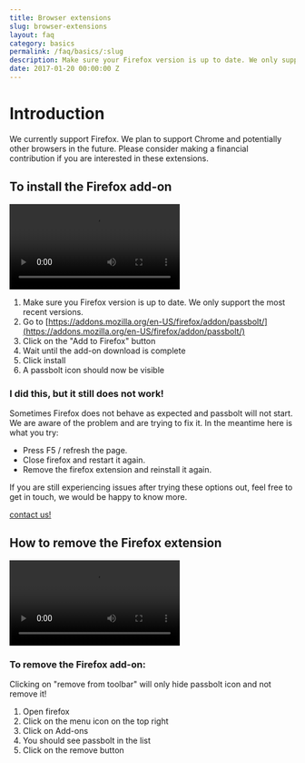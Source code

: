 ```yaml
---
title: Browser extensions
slug: browser-extensions
layout: faq
category: basics
permalink: /faq/basics/:slug
description: Make sure your Firefox version is up to date. We only support the most recent versions.
date: 2017-01-20 00:00:00 Z
---
```


# Introduction
We currently support Firefox. We plan to support Chrome and potentially other browsers in the future. Please consider making a financial contribution if you are interested in these extensions.

## To install the Firefox add-on

<video controls=""><source src="https://raw.githubusercontent.com/passbolt/passbolt_styleguide/master/src/video/an_install_plugin_firefox_864.mp4" type="video/mp4"></video>

1. 	Make sure you Firefox version is up to date. We only support the most recent versions.  
2. 	Go to [https://addons.mozilla.org/en-US/firefox/addon/passbolt/](https://addons.mozilla.org/en-US/firefox/addon/passbolt/)
3.  Click on the "Add to Firefox" button
4.  Wait until the add-on download is complete
5.  Click install
6.  A passbolt icon should now be visible

### I did this, but it still does not work!

Sometimes Firefox does not behave as expected and passbolt will not start. We are aware of the problem and are trying to fix it. In the meantime here is what you try:

*   Press F5 / refresh the page.
*   Close firefox and restart it again.
*   Remove the firefox extension and reinstall it again.

If you are still experiencing issues after trying these options out, feel free to get in touch, we would be happy to know more.

[contact us!](mailto:contact@passbolt.com)

## How to remove the Firefox extension

<video controls=""><source src="https://raw.githubusercontent.com/passbolt/passbolt_styleguide/master/src/video/an_remove_plugin_firefox_864.mp4" type="video/mp4"></video>

### To remove the Firefox add-on:

Clicking on "remove from toolbar" will only hide passbolt icon and not remove it!

1.  Open firefox
2.  Click on the menu icon on the top right
3.  Click on Add-ons
4.  You should see passbolt in the list
5.  Click on the remove button